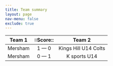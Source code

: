 ```yaml
---
title: Team summary
layout: page
nav-menu: false
exclude: true
---
```




| Team 1  |  ::Score::  |        Team 2        |
|:-------:|:-----------:|:--------------------:|
| Mersham | 1 &mdash; 0 | Kings Hill U14 Colts |
| Mersham | 0 &mdash; 1 |     K sports U14     |

 <br /><br /><br />